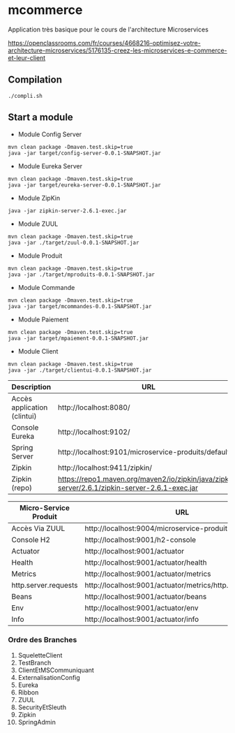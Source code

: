 # mcommerce
Application très basique pour le cours de l'architecture Microservices

https://openclassrooms.com/fr/courses/4668216-optimisez-votre-architecture-microservices/5176135-creez-les-microservices-e-commerce-et-leur-client

## Compilation
```
./compli.sh
```

## Start a module

- Module Config Server
```
mvn clean package -Dmaven.test.skip=true
java -jar target/config-server-0.0.1-SNAPSHOT.jar
```

- Module Eureka Server
```
mvn clean package -Dmaven.test.skip=true
java -jar target/eureka-server-0.0.1-SNAPSHOT.jar
```

- Module ZipKin
```
java -jar zipkin-server-2.6.1-exec.jar
```

- Module ZUUL
```
mvn clean package -Dmaven.test.skip=true
java -jar ./target/zuul-0.0.1-SNAPSHOT.jar
```

- Module Produit
```
mvn clean package -Dmaven.test.skip=true
java -jar ./target/mproduits-0.0.1-SNAPSHOT.jar
```

- Module Commande
```
mvn clean package -Dmaven.test.skip=true
java -jar target/mcommandes-0.0.1-SNAPSHOT.jar
```
- Module Paiement
```
mvn clean package -Dmaven.test.skip=true
java -jar target/mpaiement-0.0.1-SNAPSHOT.jar
```

- Module Client
```
mvn clean package -Dmaven.test.skip=true
java -jar ./target/clientui-0.0.1-SNAPSHOT.jar
```





| Description      |  URL  |
| ------------- | ------------- | 
| Accès application (clintui) | http://localhost:8080/ | 
| Console Eureka  | http://localhost:9102/ | 
| Spring Server | http://localhost:9101/microservice-produits/default | 
| Zipkin  | http://localhost:9411/zipkin/ | 
| Zipkin (repo)  | https://repo1.maven.org/maven2/io/zipkin/java/zipkin-server/2.6.1/zipkin-server-2.6.1-exec.jar | 


| Micro-Service Produit |  URL  |
| ------------- | ------------- | 
| Accès Via ZUUL | http://localhost:9004/microservice-produits/Produits |
| Console H2 | http://localhost:9001/h2-console |
| Actuator | http://localhost:9001/actuator | 
| Health  | http://localhost:9001/actuator/health | 
| Metrics | http://localhost:9001/actuator/metrics | 
| http.server.requests | http://localhost:9001/actuator/metrics/http.server.requests | 
| Beans | http://localhost:9001/actuator/beans | 
| Env | http://localhost:9001/actuator/env | 
| Info | http://localhost:9001/actuator/info | 


### Ordre des Branches 
01. SqueletteClient
02. TestBranch
03. ClientEtMSCommuniquant
04. ExternalisationConfig
05. Eureka
06. Ribbon
07. ZUUL
08. SecurityEtSleuth
09. Zipkin
10. SpringAdmin





